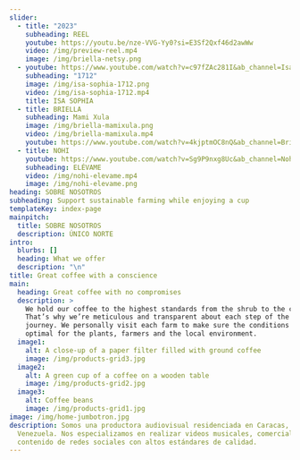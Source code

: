 ```yaml
---
slider:
  - title: "2023"
    subheading: REEL
    youtube: https://youtu.be/nze-VVG-Yy0?si=E3Sf2Qxf46d2awWw
    video: /img/preview-reel.mp4
    image: /img/briella-netsy.png
  - youtube: https://www.youtube.com/watch?v=c97fZAc281I&ab_channel=IsaSophia
    subheading: "1712"
    image: /img/isa-sophia-1712.png
    video: /img/isa-sophia-1712.mp4
    title: ISA SOPHIA
  - title: BRIELLA
    subheading: Mami Xula
    image: /img/briella-mamixula.png
    video: /img/briella-mamixula.mp4
    youtube: https://www.youtube.com/watch?v=4kjptmOC8nQ&ab_channel=Briella
  - title: NOHI
    youtube: https://www.youtube.com/watch?v=Sg9P9nxg8Uc&ab_channel=Nohi
    subheading: ELÉVAME
    video: /img/nohi-elevame.mp4
    image: /img/nohi-elevame.png
heading: SOBRE NOSOTROS
subheading: Support sustainable farming while enjoying a cup
templateKey: index-page
mainpitch:
  title: SOBRE NOSOTROS
  description: ÚNICO NORTE
intro:
  blurbs: []
  heading: What we offer
  description: "\n"
title: Great coffee with a conscience
main:
  heading: Great coffee with no compromises
  description: >
    We hold our coffee to the highest standards from the shrub to the cup.
    That’s why we’re meticulous and transparent about each step of the coffee’s
    journey. We personally visit each farm to make sure the conditions are
    optimal for the plants, farmers and the local environment.
  image1:
    alt: A close-up of a paper filter filled with ground coffee
    image: /img/products-grid3.jpg
  image2:
    alt: A green cup of a coffee on a wooden table
    image: /img/products-grid2.jpg
  image3:
    alt: Coffee beans
    image: /img/products-grid1.jpg
image: /img/home-jumbotron.jpg
description: Somos una productora audiovisual residenciada en Caracas,
  Venezuela. Nos especializamos en realizar videos musicales, comerciales y
  contenido de redes sociales con altos estándares de calidad.
---
```

